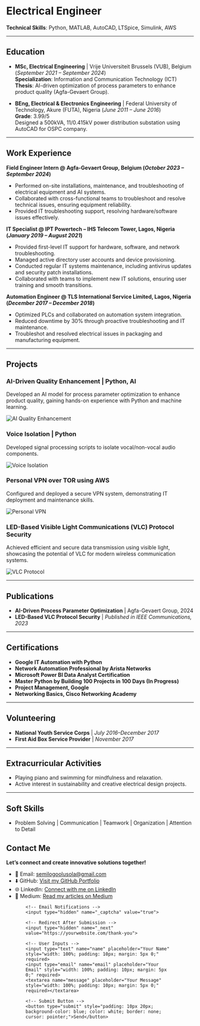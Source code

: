 
# Electrical Engineer
**Technical Skills**: Python, MATLAB, AutoCAD, LTSpice, Simulink, AWS

---

## Education
- **MSc, Electrical Engineering** | Vrije Universiteit Brussels (VUB), Belgium (_September 2021 – September 2024_)  
  **Specialization**: Information and Communication Technology (ICT)  
  **Thesis**: AI-driven optimization of process parameters to enhance product quality (Agfa-Gevaert Group).

- **BEng, Electrical & Electronics Engineering** | Federal University of Technology, Akure (FUTA), Nigeria (_June 2011 – June 2016_)  
  **Grade**: 3.99/5  
  Designed a 500kVA, 11/0.415kV power distribution substation using AutoCAD for OSPC company.

---

## Work Experience
**Field Engineer Intern @ Agfa-Gevaert Group, Belgium (_October 2023 – September 2024_)**  
- Performed on-site installations, maintenance, and troubleshooting of electrical equipment and AI systems.  
- Collaborated with cross-functional teams to troubleshoot and resolve technical issues, ensuring equipment reliability.  
- Provided IT troubleshooting support, resolving hardware/software issues effectively.

**IT Specialist @ IPT Powertech – IHS Telecom Tower, Lagos, Nigeria (_January 2019 – August 2021_)**  
- Provided first-level IT support for hardware, software, and network troubleshooting.  
- Managed active directory user accounts and device provisioning.  
- Conducted regular IT systems maintenance, including antivirus updates and security patch installations.  
- Collaborated with teams to implement new IT solutions, ensuring user training and smooth transitions.

**Automation Engineer @ TLS International Service Limited, Lagos, Nigeria (_December 2017 – December 2018_)**  
- Optimized PLCs and collaborated on automation system integration.  
- Reduced downtime by 30% through proactive troubleshooting and IT maintenance.  
- Troubleshot and resolved electrical issues in packaging and manufacturing equipment.

---

## Projects

### AI-Driven Quality Enhancement | Python, AI  
Developed an AI model for process parameter optimization to enhance product quality, gaining hands-on experience with Python and machine learning.

![AI Quality Enhancement](#)

### Voice Isolation | Python  
Developed signal processing scripts to isolate vocal/non-vocal audio components.

![Voice Isolation](#)

### Personal VPN over TOR using AWS  
Configured and deployed a secure VPN system, demonstrating IT deployment and maintenance skills.

![Personal VPN](#)

### LED-Based Visible Light Communications (VLC) Protocol Security  
Achieved efficient and secure data transmission using visible light, showcasing the potential of VLC for modern wireless communication systems.

![VLC Protocol](#)

---

## Publications
- **AI-Driven Process Parameter Optimization** | Agfa-Gevaert Group, 2024  
- **LED-Based VLC Protocol Security** | *Published in IEEE Communications, 2023*

---

## Certifications
- **Google IT Automation with Python**  
- **Network Automation Professional by Arista Networks**  
- **Microsoft Power BI Data Analyst Certification**  
- **Master Python by Building 100 Projects in 100 Days (In Progress)**  
- **Project Management, Google**  
- **Networking Basics, Cisco Networking Academy**

---

## Volunteering
- **National Youth Service Corps** | *July 2016–December 2017*  
- **First Aid Box Service Provider** | *November 2017*

---

## Extracurricular Activities
- Playing piano and swimming for mindfulness and relaxation.  
- Active interest in sustainability and creative electrical design projects.

---

## Soft Skills
- Problem Solving | Communication | Teamwork | Organization | Attention to Detail

## Contact Me
**Let’s connect and create innovative solutions together!**

- 📧 Email: [semilogoolusola@gmail.com](mailto:semilogoolusola@gmail.com)
- ⬇️ GitHub: [Visit my GitHub Portfolio](https://github.com/SemilogoDan)
- 🌐 LinkedIn: [Connect with me on LinkedIn](https://www.linkedin.com/in/semilogo-dan-s-ba86b2206/)
- 📝 Medium: [Read my articles on Medium](https://medium.com/@semilogosola)

 <form action="https://formsubmit.co/semilogoolusola@gmail.com" method="POST" style="max-width: 400px; margin: auto;">
    <!-- Honeypot for Spam Protection -->
    <input type="text" name="_honey" style="display:none">

    <!-- Email Notifications -->
    <input type="hidden" name="_captcha" value="true">

    <!-- Redirect After Submission -->
    <input type="hidden" name="_next" value="https://yourwebsite.com/thank-you">

    <!-- User Inputs -->
    <input type="text" name="name" placeholder="Your Name" style="width: 100%; padding: 10px; margin: 5px 0;" required>
    <input type="email" name="email" placeholder="Your Email" style="width: 100%; padding: 10px; margin: 5px 0;" required>
    <textarea name="message" placeholder="Your Message" style="width: 100%; padding: 10px; margin: 5px 0;" required></textarea>

    <!-- Submit Button -->
    <button type="submit" style="padding: 10px 20px; background-color: blue; color: white; border: none; cursor: pointer;">Send</button>
</form>


